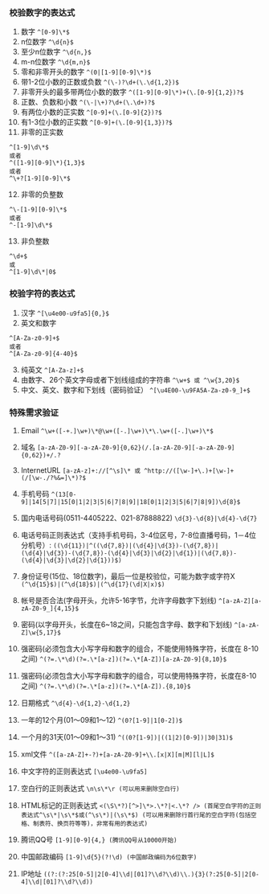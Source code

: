 ### 校验数字的表达式
1. 数字
`^[0-9]\*$`
2. n位数字
`^\d{n}$`
3. 至少n位数字
`^\d{n,}$`
4. m-n位数字
`^\d{m,n}$`
5. 零和非零开头的数字
`^(0|[1-9][0-9]\*)$`
6. 带1-2位小数的正数或负数
`^(\-)?\d+(\.\d{1,2})$`
7. 非零开头的最多带两位小数的数字
`^([1-9][0-9]\*)+(\.[0-9]{1,2})?$`
8. 正数、负数和小数
`^(\-|\+)?\d+(\.\d+)?$`
9. 有两位小数的正实数
`^[0-9]+(\.[0-9]{2})?$`
10. 有1-3位小数的正实数
`^[0-9]+(\.[0-9]{1,3})?$`
11. 非零的正实数
```
^[1-9]\d\*$
或者
^([1-9][0-9]\*){1,3}$
或者
^\+?[1-9][0-9]\*$
```
12. 非零的负整数
```
^\-[1-9][0-9]\*$
或者
^-[1-9]\d\*$
```
13. 非负整数
```
^\d+$
或
^[1-9]\d\*|0$
```

### 校验字符的表达式
1. 汉字
`^[\u4e00-u9fa5]{0,}$`
2. 英文和数字
```
^[A-Za-z0-9]+$
或者
^[A-Za-z0-9]{4-40}$
```
3. 纯英文
`^[A-Za-z]+$`
4. 由数字、26个英文字母或者下划线组成的字符串
`^\w+$ 或 ^\w{3,20}$`
5. 中文、英文、数字和下划线（密码验证）
`^[\u4E00-\u9FA5A-Za-z0-9_]+$`

### 特殊需求验证
1. Email
`^\w+([-+.]\w+)\*@\w+([-.]\w+)\*\.\w+([-.]\w+)\*$`

2. 域名
`[a-zA-Z0-9][-a-zA-Z0-9]{0,62}(/.[a-zA-Z0-9][-a-zA-Z0-9]{0,62})+/.?`

3. InternetURL
`[a-zA-z]+://[^\s]\* 或 ^http://([\w-]+\.)+[\w-]+(/[\w-./?%&=]\*)?$`

4. 手机号码
`^(13[0-9]|14[5|7]|15[0|1|2|3|5|6|7|8|9]|18[0|1|2|3|5|6|7|8|9])\d{8}$`

5. 国内电话号码(0511-4405222、021-87888822)
`\d{3}-\d{8}|\d{4}-\d{7}`

6. 电话号码正则表达式（支持手机号码，3-4位区号，7-8位直播号码，1－4位分机号）:
`((\d{11})|^((\d{7,8})|(\d{4}|\d{3})-(\d{7,8})|(\d{4}|\d{3})-(\d{7,8})-(\d{4}|\d{3}|\d{2}|\d{1})|(\d{7,8})-(\d{4}|\d{3}|\d{2}|\d{1}))$)`

7. 身份证号(15位、18位数字)，最后一位是校验位，可能为数字或字符X
`(^\d{15}$)|(^\d{18}$)|(^\d{17}(\d|X|x)$)`

8. 帐号是否合法(字母开头，允许5-16字节，允许字母数字下划线)
`^[a-zA-Z][a-zA-Z0-9_]{4,15}$`

9. 密码(以字母开头，长度在6~18之间，只能包含字母、数字和下划线)
`^[a-zA-Z]\w{5,17}$`

10. 强密码(必须包含大小写字母和数字的组合，不能使用特殊字符，长度在 8-10 之间)
`^(?=.\*\d)(?=.\*[a-z])(?=.\*[A-Z])[a-zA-Z0-9]{8,10}$`
11. 强密码(必须包含大小写字母和数字的组合，可以使用特殊字符，长度在8-10之间)
`^(?=.\*\d)(?=.\*[a-z])(?=.\*[A-Z]).{8,10}$`

12. 日期格式
`^\d{4}-\d{1,2}-\d{1,2}`

13. 一年的12个月(01～09和1～12)
`^(0?[1-9]|1[0-2])$`

14. 一个月的31天(01～09和1～31)
`^((0?[1-9])|((1|2)[0-9])|30|31)$`

15. xml文件
`^([a-zA-Z]+-?)+[a-zA-Z0-9]+\\.[x|X][m|M][l|L]$`

16. 中文字符的正则表达式
`[\u4e00-\u9fa5]`

17. 空白行的正则表达式
`\n\s\*\r (可以用来删除空白行)`

18. HTML标记的正则表达式
`<(\S\*?)[^>]\*>.\*?|<.\*? /> (首尾空白字符的正则表达式^\s\*|\s\*$或(^\s\*)|(\s\*$) (可以用来删除行首行尾的空白字符(包括空格、制表符、换页符等等)，非常有用的表达式)`

19. 腾讯QQ号
`[1-9][0-9]{4,} (腾讯QQ号从10000开始)`
20. 中国邮政编码
`[1-9]\d{5}(?!\d) (中国邮政编码为6位数字)`
21. IP地址
`((?:(?:25[0-5]|2[0-4]\\d|[01]?\\d?\\d)\\.){3}(?:25[0-5]|2[0-4]\\d|[01]?\\d?\\d))`